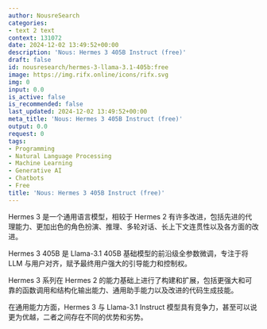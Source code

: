 ```yaml
---
author: NousreSearch
categories:
- text 2 text
context: 131072
date: 2024-12-02 13:49:52+00:00
description: 'Nous: Hermes 3 405B Instruct (free)'
draft: false
id: nousresearch/hermes-3-llama-3.1-405b:free
image: https://img.rifx.online/icons/rifx.svg
img: 0
input: 0.0
is_active: false
is_recommended: false
last_updated: 2024-12-02 13:49:52+00:00
meta_title: 'Nous: Hermes 3 405B Instruct (free)'
output: 0.0
request: 0
tags:
- Programming
- Natural Language Processing
- Machine Learning
- Generative AI
- Chatbots
- Free
title: 'Nous: Hermes 3 405B Instruct (free)'
---
```



Hermes 3 是一个通用语言模型，相较于 Hermes 2 有许多改进，包括先进的代理能力、更加出色的角色扮演、推理、多轮对话、长上下文连贯性以及各方面的改进。

Hermes 3 405B 是 Llama-3.1 405B 基础模型的前沿级全参数微调，专注于将 LLM 与用户对齐，赋予最终用户强大的引导能力和控制权。

Hermes 3 系列在 Hermes 2 的能力基础上进行了构建和扩展，包括更强大和可靠的函数调用和结构化输出能力、通用助手能力以及改进的代码生成技能。

在通用能力方面，Hermes 3 与 Llama-3.1 Instruct 模型具有竞争力，甚至可以说更为优越，二者之间存在不同的优势和劣势。

